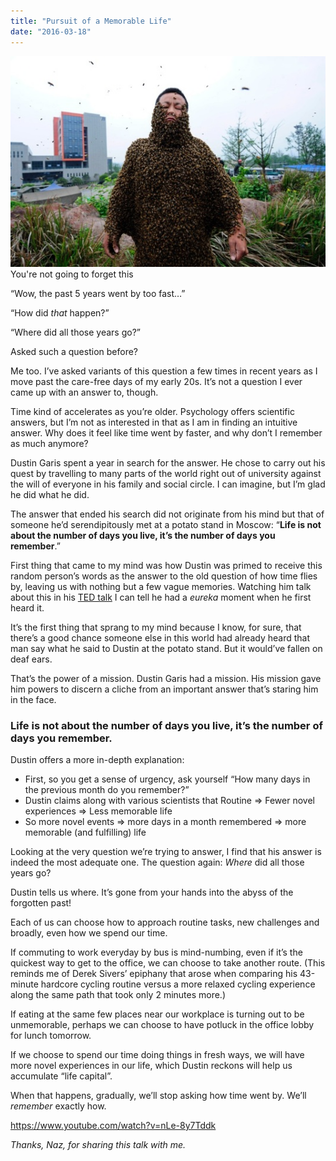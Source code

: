 ```yaml
---
title: "Pursuit of a Memorable Life"
date: "2016-03-18"
---
```


![You're not going to forget this](images/bee-guy.jpg) You're not going to forget this

“Wow, the past 5 years went by too fast…”

“How did _that_ happen?”

“Where did all those years go?”

Asked such a question before?

Me too. I’ve asked variants of this question a few times in recent years as I move past the care-free days of my early 20s. It’s not a question I ever came up with an answer to, though.

Time kind of accelerates as you’re older. Psychology offers scientific answers, but I’m not as interested in that as I am in finding an intuitive answer. Why does it feel like time went by faster, and why don’t I remember as much anymore?

Dustin Garis spent a year in search for the answer. He chose to carry out his quest by travelling to many parts of the world right out of university against the will of everyone in his family and social circle. I can imagine, but I’m glad he did what he did.

The answer that ended his search did not originate from his mind but that of someone he’d serendipitously met at a potato stand in Moscow: “**Life is not about the number of days you live, it’s the number of days you remember**.”

First thing that came to my mind was how Dustin was primed to receive this random person’s words as the answer to the old question of how time flies by, leaving us with nothing but a few vague memories. Watching him talk about this in his [TED talk](https://www.youtube.com/watch?v=nLe-8y7Tddk) I can tell he had a _eureka_ moment when he first heard it.

It’s the first thing that sprang to my mind because I know, for sure, that there’s a good chance someone else in this world had already heard that man say what he said to Dustin at the potato stand. But it would’ve fallen on deaf ears.

That’s the power of a mission. Dustin Garis had a mission. His mission gave him powers to discern a cliche from an important answer that’s staring him in the face.

### Life is not about the number of days you live, it’s the number of days you remember.

Dustin offers a more in-depth explanation:

- First, so you get a sense of urgency, ask yourself “How many days in the previous month do you remember?”
- Dustin claims along with various scientists that Routine => Fewer novel experiences => Less memorable life
- So more novel events => more days in a month remembered => more memorable (and fulfilling) life

Looking at the very question we’re trying to answer, I find that his answer is indeed the most adequate one. The question again: _Where_ did all those years go?

Dustin tells us where. It’s gone from your hands into the abyss of the forgotten past!

Each of us can choose how to approach routine tasks, new challenges and broadly, even how we spend our time.

If commuting to work everyday by bus is mind-numbing, even if it’s the quickest way to get to the office, we can choose to take another route. (This reminds me of Derek Sivers’ epiphany that arose when comparing his 43-minute hardcore cycling routine versus a more relaxed cycling experience along the same path that took only 2 minutes more.)

If eating at the same few places near our workplace is turning out to be unmemorable, perhaps we can choose to have potluck in the office lobby for lunch tomorrow.

If we choose to spend our time doing things in fresh ways, we will have more novel experiences in our life, which Dustin reckons will help us accumulate “life capital”.

When that happens, gradually, we’ll stop asking how time went by. We’ll _remember_ exactly how.

https://www.youtube.com/watch?v=nLe-8y7Tddk

_Thanks, Naz, for sharing this talk with me._
